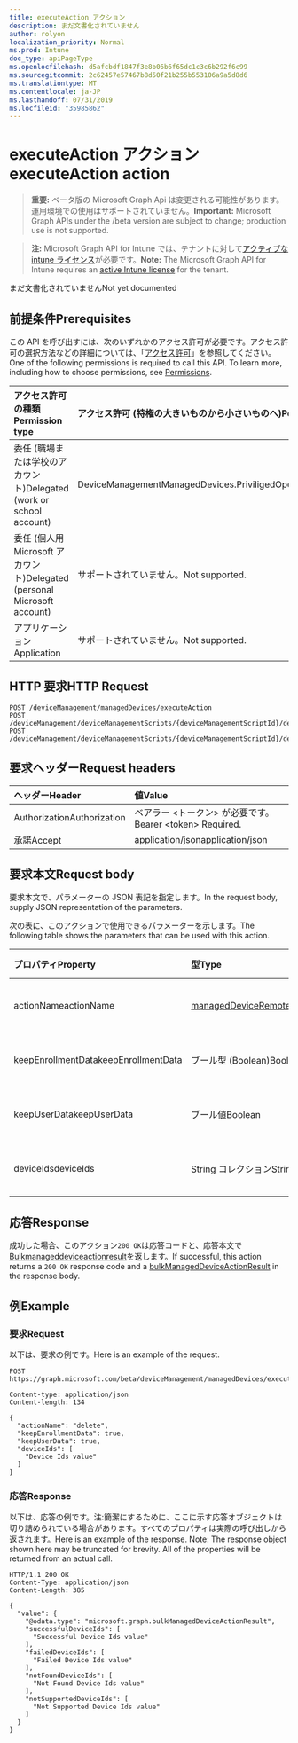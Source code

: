 ```yaml
---
title: executeAction アクション
description: まだ文書化されていません
author: rolyon
localization_priority: Normal
ms.prod: Intune
doc_type: apiPageType
ms.openlocfilehash: d5afcbdf1847f3e8b06b6f65dc1c3c6b292f6c99
ms.sourcegitcommit: 2c62457e57467b8d50f21b255b553106a9a5d8d6
ms.translationtype: MT
ms.contentlocale: ja-JP
ms.lasthandoff: 07/31/2019
ms.locfileid: "35985862"
---
```

# <a name="executeaction-action"></a><span data-ttu-id="bba1b-103">executeAction アクション</span><span class="sxs-lookup"><span data-stu-id="bba1b-103">executeAction action</span></span>

> <span data-ttu-id="bba1b-104">**重要:** ベータ版の Microsoft Graph Api は変更される可能性があります。運用環境での使用はサポートされていません。</span><span class="sxs-lookup"><span data-stu-id="bba1b-104">**Important:** Microsoft Graph APIs under the /beta version are subject to change; production use is not supported.</span></span>

> <span data-ttu-id="bba1b-105">**注:** Microsoft Graph API for Intune では、テナントに対して[アクティブな intune ライセンス](https://go.microsoft.com/fwlink/?linkid=839381)が必要です。</span><span class="sxs-lookup"><span data-stu-id="bba1b-105">**Note:** The Microsoft Graph API for Intune requires an [active Intune license](https://go.microsoft.com/fwlink/?linkid=839381) for the tenant.</span></span>

<span data-ttu-id="bba1b-106">まだ文書化されていません</span><span class="sxs-lookup"><span data-stu-id="bba1b-106">Not yet documented</span></span>

## <a name="prerequisites"></a><span data-ttu-id="bba1b-107">前提条件</span><span class="sxs-lookup"><span data-stu-id="bba1b-107">Prerequisites</span></span>
<span data-ttu-id="bba1b-p101">この API を呼び出すには、次のいずれかのアクセス許可が必要です。アクセス許可の選択方法などの詳細については、「[アクセス許可](/graph/permissions-reference)」を参照してください。</span><span class="sxs-lookup"><span data-stu-id="bba1b-p101">One of the following permissions is required to call this API. To learn more, including how to choose permissions, see [Permissions](/graph/permissions-reference).</span></span>

|<span data-ttu-id="bba1b-110">アクセス許可の種類</span><span class="sxs-lookup"><span data-stu-id="bba1b-110">Permission type</span></span>|<span data-ttu-id="bba1b-111">アクセス許可 (特権の大きいものから小さいものへ)</span><span class="sxs-lookup"><span data-stu-id="bba1b-111">Permissions (from most to least privileged)</span></span>|
|:---|:---|
|<span data-ttu-id="bba1b-112">委任 (職場または学校のアカウント)</span><span class="sxs-lookup"><span data-stu-id="bba1b-112">Delegated (work or school account)</span></span>|<span data-ttu-id="bba1b-113">DeviceManagementManagedDevices.PriviligedOperation.All</span><span class="sxs-lookup"><span data-stu-id="bba1b-113">DeviceManagementManagedDevices.PriviligedOperation.All</span></span>|
|<span data-ttu-id="bba1b-114">委任 (個人用 Microsoft アカウント)</span><span class="sxs-lookup"><span data-stu-id="bba1b-114">Delegated (personal Microsoft account)</span></span>|<span data-ttu-id="bba1b-115">サポートされていません。</span><span class="sxs-lookup"><span data-stu-id="bba1b-115">Not supported.</span></span>|
|<span data-ttu-id="bba1b-116">アプリケーション</span><span class="sxs-lookup"><span data-stu-id="bba1b-116">Application</span></span>|<span data-ttu-id="bba1b-117">サポートされていません。</span><span class="sxs-lookup"><span data-stu-id="bba1b-117">Not supported.</span></span>|

## <a name="http-request"></a><span data-ttu-id="bba1b-118">HTTP 要求</span><span class="sxs-lookup"><span data-stu-id="bba1b-118">HTTP Request</span></span>
<!-- {
  "blockType": "ignored"
}
-->
``` http
POST /deviceManagement/managedDevices/executeAction
POST /deviceManagement/deviceManagementScripts/{deviceManagementScriptId}/deviceRunStates/{deviceManagementScriptDeviceStateId}/managedDevice/users/{userId}/managedDevices/executeAction
POST /deviceManagement/deviceManagementScripts/{deviceManagementScriptId}/deviceRunStates/{deviceManagementScriptDeviceStateId}/managedDevice/detectedApps/{detectedAppId}/managedDevices/executeAction
```

## <a name="request-headers"></a><span data-ttu-id="bba1b-119">要求ヘッダー</span><span class="sxs-lookup"><span data-stu-id="bba1b-119">Request headers</span></span>
|<span data-ttu-id="bba1b-120">ヘッダー</span><span class="sxs-lookup"><span data-stu-id="bba1b-120">Header</span></span>|<span data-ttu-id="bba1b-121">値</span><span class="sxs-lookup"><span data-stu-id="bba1b-121">Value</span></span>|
|:---|:---|
|<span data-ttu-id="bba1b-122">Authorization</span><span class="sxs-lookup"><span data-stu-id="bba1b-122">Authorization</span></span>|<span data-ttu-id="bba1b-123">ベアラー &lt;トークン&gt; が必要です。</span><span class="sxs-lookup"><span data-stu-id="bba1b-123">Bearer &lt;token&gt; Required.</span></span>|
|<span data-ttu-id="bba1b-124">承諾</span><span class="sxs-lookup"><span data-stu-id="bba1b-124">Accept</span></span>|<span data-ttu-id="bba1b-125">application/json</span><span class="sxs-lookup"><span data-stu-id="bba1b-125">application/json</span></span>|

## <a name="request-body"></a><span data-ttu-id="bba1b-126">要求本文</span><span class="sxs-lookup"><span data-stu-id="bba1b-126">Request body</span></span>
<span data-ttu-id="bba1b-127">要求本文で、パラメーターの JSON 表記を指定します。</span><span class="sxs-lookup"><span data-stu-id="bba1b-127">In the request body, supply JSON representation of the parameters.</span></span>

<span data-ttu-id="bba1b-128">次の表に、このアクションで使用できるパラメーターを示します。</span><span class="sxs-lookup"><span data-stu-id="bba1b-128">The following table shows the parameters that can be used with this action.</span></span>

|<span data-ttu-id="bba1b-129">プロパティ</span><span class="sxs-lookup"><span data-stu-id="bba1b-129">Property</span></span>|<span data-ttu-id="bba1b-130">型</span><span class="sxs-lookup"><span data-stu-id="bba1b-130">Type</span></span>|<span data-ttu-id="bba1b-131">説明</span><span class="sxs-lookup"><span data-stu-id="bba1b-131">Description</span></span>|
|:---|:---|:---|
|<span data-ttu-id="bba1b-132">actionName</span><span class="sxs-lookup"><span data-stu-id="bba1b-132">actionName</span></span>|[<span data-ttu-id="bba1b-133">managedDeviceRemoteAction</span><span class="sxs-lookup"><span data-stu-id="bba1b-133">managedDeviceRemoteAction</span></span>](../resources/intune-devices-manageddeviceremoteaction.md)|<span data-ttu-id="bba1b-134">まだ文書化されていません</span><span class="sxs-lookup"><span data-stu-id="bba1b-134">Not yet documented</span></span>|
|<span data-ttu-id="bba1b-135">keepEnrollmentData</span><span class="sxs-lookup"><span data-stu-id="bba1b-135">keepEnrollmentData</span></span>|<span data-ttu-id="bba1b-136">ブール型 (Boolean)</span><span class="sxs-lookup"><span data-stu-id="bba1b-136">Boolean</span></span>|<span data-ttu-id="bba1b-137">まだ文書化されていません</span><span class="sxs-lookup"><span data-stu-id="bba1b-137">Not yet documented</span></span>|
|<span data-ttu-id="bba1b-138">keepUserData</span><span class="sxs-lookup"><span data-stu-id="bba1b-138">keepUserData</span></span>|<span data-ttu-id="bba1b-139">ブール値</span><span class="sxs-lookup"><span data-stu-id="bba1b-139">Boolean</span></span>|<span data-ttu-id="bba1b-140">まだ文書化されていません</span><span class="sxs-lookup"><span data-stu-id="bba1b-140">Not yet documented</span></span>|
|<span data-ttu-id="bba1b-141">deviceIds</span><span class="sxs-lookup"><span data-stu-id="bba1b-141">deviceIds</span></span>|<span data-ttu-id="bba1b-142">String コレクション</span><span class="sxs-lookup"><span data-stu-id="bba1b-142">String collection</span></span>|<span data-ttu-id="bba1b-143">まだ文書化されていません</span><span class="sxs-lookup"><span data-stu-id="bba1b-143">Not yet documented</span></span>|



## <a name="response"></a><span data-ttu-id="bba1b-144">応答</span><span class="sxs-lookup"><span data-stu-id="bba1b-144">Response</span></span>
<span data-ttu-id="bba1b-145">成功した場合、このアクション`200 OK`は応答コードと、応答本文で[Bulkmanageddeviceactionresult](../resources/intune-devices-bulkmanageddeviceactionresult.md)を返します。</span><span class="sxs-lookup"><span data-stu-id="bba1b-145">If successful, this action returns a `200 OK` response code and a [bulkManagedDeviceActionResult](../resources/intune-devices-bulkmanageddeviceactionresult.md) in the response body.</span></span>

## <a name="example"></a><span data-ttu-id="bba1b-146">例</span><span class="sxs-lookup"><span data-stu-id="bba1b-146">Example</span></span>

### <a name="request"></a><span data-ttu-id="bba1b-147">要求</span><span class="sxs-lookup"><span data-stu-id="bba1b-147">Request</span></span>
<span data-ttu-id="bba1b-148">以下は、要求の例です。</span><span class="sxs-lookup"><span data-stu-id="bba1b-148">Here is an example of the request.</span></span>
``` http
POST https://graph.microsoft.com/beta/deviceManagement/managedDevices/executeAction

Content-type: application/json
Content-length: 134

{
  "actionName": "delete",
  "keepEnrollmentData": true,
  "keepUserData": true,
  "deviceIds": [
    "Device Ids value"
  ]
}
```

### <a name="response"></a><span data-ttu-id="bba1b-149">応答</span><span class="sxs-lookup"><span data-stu-id="bba1b-149">Response</span></span>
<span data-ttu-id="bba1b-p102">以下は、応答の例です。注:簡潔にするために、ここに示す応答オブジェクトは切り詰められている場合があります。すべてのプロパティは実際の呼び出しから返されます。</span><span class="sxs-lookup"><span data-stu-id="bba1b-p102">Here is an example of the response. Note: The response object shown here may be truncated for brevity. All of the properties will be returned from an actual call.</span></span>
``` http
HTTP/1.1 200 OK
Content-Type: application/json
Content-Length: 385

{
  "value": {
    "@odata.type": "microsoft.graph.bulkManagedDeviceActionResult",
    "successfulDeviceIds": [
      "Successful Device Ids value"
    ],
    "failedDeviceIds": [
      "Failed Device Ids value"
    ],
    "notFoundDeviceIds": [
      "Not Found Device Ids value"
    ],
    "notSupportedDeviceIds": [
      "Not Supported Device Ids value"
    ]
  }
}
```





